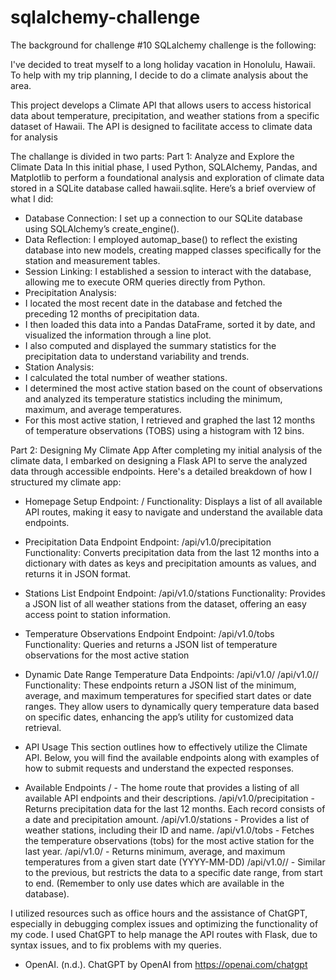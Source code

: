 # sqlalchemy-challenge
The background for challenge #10 SQLalchemy challenge is the following:

I've decided to treat myself to a long holiday vacation in Honolulu, Hawaii. To help with my trip planning, I decide to do a climate analysis about the area.

This project develops a Climate API that allows users to access historical data about temperature, precipitation, and weather stations from a specific dataset of Hawaii. The API is designed to facilitate access to climate data for analysis

The challange is divided in two parts:
Part 1: Analyze and Explore the Climate Data
In this initial phase, I used Python, SQLAlchemy, Pandas, and Matplotlib to perform a foundational analysis and exploration of climate data stored in a SQLite database called hawaii.sqlite. Here’s a brief overview of what I did:

- Database Connection: I set up a connection to our SQLite database using SQLAlchemy’s create_engine().
- Data Reflection: I employed automap_base() to reflect the existing database into new models, creating mapped classes specifically for the station and measurement tables.
- Session Linking: I established a session to interact with the database, allowing me to execute ORM queries directly from Python.
- Precipitation Analysis:
- I located the most recent date in the database and fetched the preceding 12 months of precipitation data.
- I then loaded this data into a Pandas DataFrame, sorted it by date, and visualized the information through a line plot.
- I also computed and displayed the summary statistics for the precipitation data to understand variability and trends.
- Station Analysis:
- I calculated the total number of weather stations.
- I determined the most active station based on the count of observations and analyzed its temperature statistics including the minimum, maximum, and average temperatures.
- For this most active station, I retrieved and graphed the last 12 months of temperature observations (TOBS) using a histogram with 12 bins.

Part 2: Designing My Climate App
After completing my initial analysis of the climate data, I embarked on designing a Flask API to serve the analyzed data through accessible endpoints. Here's a detailed breakdown of how I structured my climate app:

- Homepage Setup
Endpoint: /
Functionality: Displays a list of all available API routes, making it easy to navigate and understand the available data endpoints.
- Precipitation Data Endpoint
Endpoint: /api/v1.0/precipitation
Functionality: Converts precipitation data from the last 12 months into a dictionary with dates as keys and precipitation amounts as values, and returns it in JSON format.
- Stations List Endpoint
Endpoint: /api/v1.0/stations
Functionality: Provides a JSON list of all weather stations from the dataset, offering an easy access point to station information.
- Temperature Observations Endpoint
Endpoint: /api/v1.0/tobs
Functionality: Queries and returns a JSON list of temperature observations for the most active station
- Dynamic Date Range Temperature Data
Endpoints:
/api/v1.0/<start>
/api/v1.0/<start>/<end>
Functionality: These endpoints return a JSON list of the minimum, average, and maximum temperatures for specified start dates or date ranges. They allow users to dynamically query temperature data based on specific dates, enhancing the app’s utility for customized data retrieval.

- API Usage
This section outlines how to effectively utilize the Climate API. Below, you will find the available endpoints along with examples of how to submit requests and understand the expected responses.

- Available Endpoints
/ - The home route that provides a listing of all available API endpoints and their descriptions.
/api/v1.0/precipitation - Returns precipitation data for the last 12 months. Each record consists of a date and precipitation amount.
/api/v1.0/stations - Provides a list of weather stations, including their ID and name.
/api/v1.0/tobs - Fetches the temperature observations (tobs) for the most active station for the last year.
/api/v1.0/<start> - Returns minimum, average, and maximum temperatures from a given start date (YYYY-MM-DD)
/api/v1.0/<start>/<end> - Similar to the previous, but restricts the data to a specific date range, from start to end.
(Remember to only use dates which are available in the database).


I utilized resources such as office hours and the assistance of ChatGPT, especially in debugging complex issues and optimizing the functionality of my code. I used ChatGPT to help manage the API routes with Flask, due to syntax issues, and to fix problems with my queries.
- OpenAI. (n.d.). ChatGPT by OpenAI from https://openai.com/chatgpt

